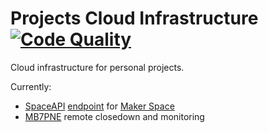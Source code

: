 # Projects Cloud Infrastructure [![Code Quality](https://github.com/DanNixon/projects-cloud-infra/actions/workflows/code_quality.yml/badge.svg)](https://github.com/DanNixon/projects-cloud-infra/actions/workflows/code_quality.yml)

Cloud infrastructure for personal projects.

Currently:

- [SpaceAPI](https://spaceapi.io/) [endpoint](https://spaceapi.makerspace.org.uk/) for [Maker Space](https://www.makerspace.org.uk/)
- [MB7PNE](https://ukrepeater.net/my_repeater.php?id=4868) remote closedown and monitoring
